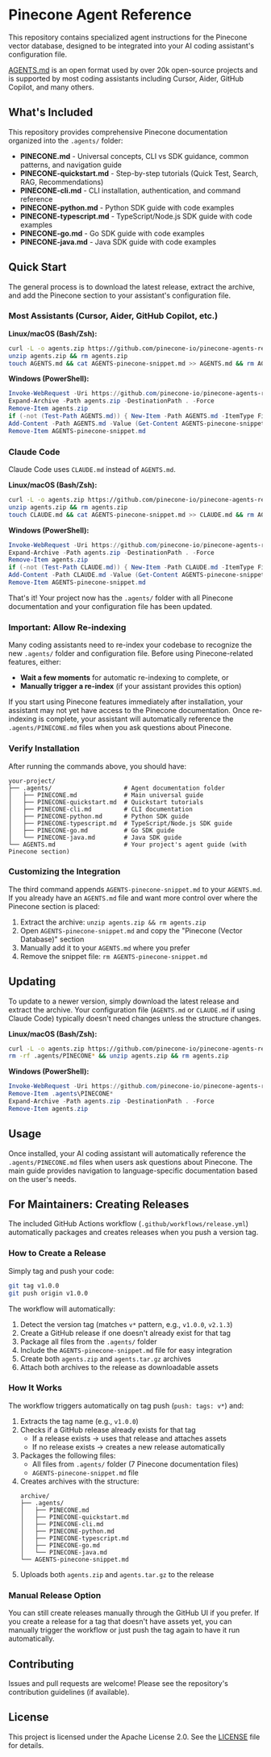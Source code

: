# Pinecone Agent Reference

This repository contains specialized agent instructions for the Pinecone vector database, designed to be integrated into your AI coding assistant's configuration file.

[AGENTS.md](https://agents.md/) is an open format used by over 20k open-source projects and is supported by most coding assistants including Cursor, Aider, GitHub Copilot, and many others.

## What's Included

This repository provides comprehensive Pinecone documentation organized into the `.agents/` folder:

- **PINECONE.md** - Universal concepts, CLI vs SDK guidance, common patterns, and navigation guide
- **PINECONE-quickstart.md** - Step-by-step tutorials (Quick Test, Search, RAG, Recommendations)
- **PINECONE-cli.md** - CLI installation, authentication, and command reference
- **PINECONE-python.md** - Python SDK guide with code examples
- **PINECONE-typescript.md** - TypeScript/Node.js SDK guide with code examples
- **PINECONE-go.md** - Go SDK guide with code examples
- **PINECONE-java.md** - Java SDK guide with code examples

## Quick Start

The general process is to download the latest release, extract the archive, and add the Pinecone section to your assistant's configuration file.

### Most Assistants (Cursor, Aider, GitHub Copilot, etc.)

**Linux/macOS (Bash/Zsh):**

```bash
curl -L -o agents.zip https://github.com/pinecone-io/pinecone-agents-ref/releases/latest/download/agents.zip
unzip agents.zip && rm agents.zip
touch AGENTS.md && cat AGENTS-pinecone-snippet.md >> AGENTS.md && rm AGENTS-pinecone-snippet.md
```

**Windows (PowerShell):**

```powershell
Invoke-WebRequest -Uri https://github.com/pinecone-io/pinecone-agents-ref/releases/latest/download/agents.zip -OutFile agents.zip
Expand-Archive -Path agents.zip -DestinationPath . -Force
Remove-Item agents.zip
if (-not (Test-Path AGENTS.md)) { New-Item -Path AGENTS.md -ItemType File }
Add-Content -Path AGENTS.md -Value (Get-Content AGENTS-pinecone-snippet.md)
Remove-Item AGENTS-pinecone-snippet.md
```

### Claude Code

Claude Code uses `CLAUDE.md` instead of `AGENTS.md`.

**Linux/macOS (Bash/Zsh):**

```bash
curl -L -o agents.zip https://github.com/pinecone-io/pinecone-agents-ref/releases/latest/download/agents.zip
unzip agents.zip && rm agents.zip
touch CLAUDE.md && cat AGENTS-pinecone-snippet.md >> CLAUDE.md && rm AGENTS-pinecone-snippet.md
```

**Windows (PowerShell):**

```powershell
Invoke-WebRequest -Uri https://github.com/pinecone-io/pinecone-agents-ref/releases/latest/download/agents.zip -OutFile agents.zip
Expand-Archive -Path agents.zip -DestinationPath . -Force
Remove-Item agents.zip
if (-not (Test-Path CLAUDE.md)) { New-Item -Path CLAUDE.md -ItemType File }
Add-Content -Path CLAUDE.md -Value (Get-Content AGENTS-pinecone-snippet.md)
Remove-Item AGENTS-pinecone-snippet.md
```

That's it! Your project now has the `.agents/` folder with all Pinecone documentation and your configuration file has been updated.

### Important: Allow Re-indexing

Many coding assistants need to re-index your codebase to recognize the new `.agents/` folder and configuration file. Before using Pinecone-related features, either:

- **Wait a few moments** for automatic re-indexing to complete, or
- **Manually trigger a re-index** (if your assistant provides this option)

If you start using Pinecone features immediately after installation, your assistant may not yet have access to the Pinecone documentation. Once re-indexing is complete, your assistant will automatically reference the `.agents/PINECONE.md` files when you ask questions about Pinecone.

### Verify Installation

After running the commands above, you should have:

```
your-project/
├── .agents/                    # Agent documentation folder
│   ├── PINECONE.md             # Main universal guide
│   ├── PINECONE-quickstart.md  # Quickstart tutorials
│   ├── PINECONE-cli.md         # CLI documentation
│   ├── PINECONE-python.md      # Python SDK guide
│   ├── PINECONE-typescript.md  # TypeScript/Node.js SDK guide
│   ├── PINECONE-go.md          # Go SDK guide
│   └── PINECONE-java.md        # Java SDK guide
└── AGENTS.md                   # Your project's agent guide (with Pinecone section)

```

### Customizing the Integration

The third command appends `AGENTS-pinecone-snippet.md` to your `AGENTS.md`. If you already have an `AGENTS.md` file and want more control over where the Pinecone section is placed:

1. Extract the archive: `unzip agents.zip && rm agents.zip`
2. Open `AGENTS-pinecone-snippet.md` and copy the "Pinecone (Vector Database)" section
3. Manually add it to your `AGENTS.md` where you prefer
4. Remove the snippet file: `rm AGENTS-pinecone-snippet.md`

## Updating

To update to a newer version, simply download the latest release and extract the archive. Your configuration file (`AGENTS.md` or `CLAUDE.md` if using Claude Code) typically doesn't need changes unless the structure changes.

**Linux/macOS (Bash/Zsh):**

```bash
curl -L -o agents.zip https://github.com/pinecone-io/pinecone-agents-ref/releases/latest/download/agents.zip
rm -rf .agents/PINECONE* && unzip agents.zip && rm agents.zip
```

**Windows (PowerShell):**

```powershell
Invoke-WebRequest -Uri https://github.com/pinecone-io/pinecone-agents-ref/releases/latest/download/agents.zip -OutFile agents.zip
Remove-Item .agents\PINECONE*
Expand-Archive -Path agents.zip -DestinationPath . -Force
Remove-Item agents.zip
```

## Usage

Once installed, your AI coding assistant will automatically reference the `.agents/PINECONE.md` files when users ask questions about Pinecone. The main guide provides navigation to language-specific documentation based on the user's needs.

## For Maintainers: Creating Releases

The included GitHub Actions workflow (`.github/workflows/release.yml`) automatically packages and creates releases when you push a version tag.

### How to Create a Release

Simply tag and push your code:

```bash
git tag v1.0.0
git push origin v1.0.0
```

The workflow will automatically:

1. Detect the version tag (matches `v*` pattern, e.g., `v1.0.0`, `v2.1.3`)
2. Create a GitHub release if one doesn't already exist for that tag
3. Package all files from the `.agents/` folder
4. Include the `AGENTS-pinecone-snippet.md` file for easy integration
5. Create both `agents.zip` and `agents.tar.gz` archives
6. Attach both archives to the release as downloadable assets

### How It Works

The workflow triggers automatically on tag push (`push: tags: v*`) and:

1. Extracts the tag name (e.g., `v1.0.0`)
2. Checks if a GitHub release already exists for that tag
   - If a release exists → uses that release and attaches assets
   - If no release exists → creates a new release automatically
3. Packages the following files:
   - All files from `.agents/` folder (7 Pinecone documentation files)
   - `AGENTS-pinecone-snippet.md` file
4. Creates archives with the structure:
   ```
   archive/
   ├── .agents/
   │   ├── PINECONE.md
   │   ├── PINECONE-quickstart.md
   │   ├── PINECONE-cli.md
   │   ├── PINECONE-python.md
   │   ├── PINECONE-typescript.md
   │   ├── PINECONE-go.md
   │   └── PINECONE-java.md
   └── AGENTS-pinecone-snippet.md
   ```
5. Uploads both `agents.zip` and `agents.tar.gz` to the release

### Manual Release Option

You can still create releases manually through the GitHub UI if you prefer. If you create a release for a tag that doesn't have assets yet, you can manually trigger the workflow or just push the tag again to have it run automatically.

## Contributing

Issues and pull requests are welcome! Please see the repository's contribution guidelines (if available).

## License

This project is licensed under the Apache License 2.0. See the [LICENSE](LICENSE) file for details.
